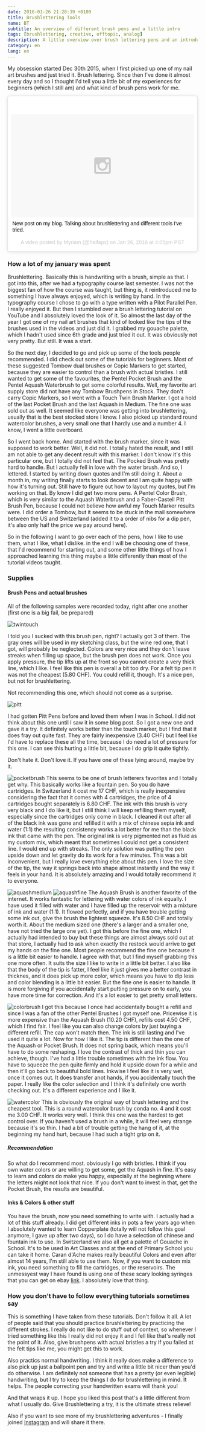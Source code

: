 ```yaml
---
date: 2016-01-26 21:28:39 +0100
title: Brushlettering Tools
name: BT
subtitle: An overview of different brush pens and a little intro
tags: [brushlettering, creative, offtopic, analog]
description: A little overview over brush lettering pens and an introduction for beginners
category: en
lang: en
---
```

My obsession started Dec 30th 2015, when I first picked up one of my nail art brushes and just tried it. Brush lettering. Since then I've done it almost every day and so I thought I'd tell you a little bit of my experiences for beginners (which I still am) and what kind of brush pens work for me.
<!-- more -->

<blockquote class="instagram-media" data-instgrm-captioned data-instgrm-version="6" style=" background:#FFF; border:0; border-radius:3px; box-shadow:0 0 1px 0 rgba(0,0,0,0.5),0 1px 10px 0 rgba(0,0,0,0.15); margin: 1px; max-width:658px; padding:0; width:99.375%; width:-webkit-calc(100% - 2px); width:calc(100% - 2px);"><div style="padding:8px;"> <div style=" background:#F8F8F8; line-height:0; margin-top:40px; padding:28.125% 0; text-align:center; width:100%;"> <div style=" background:url(data:image/png;base64,iVBORw0KGgoAAAANSUhEUgAAACwAAAAsCAMAAAApWqozAAAAGFBMVEUiIiI9PT0eHh4gIB4hIBkcHBwcHBwcHBydr+JQAAAACHRSTlMABA4YHyQsM5jtaMwAAADfSURBVDjL7ZVBEgMhCAQBAf//42xcNbpAqakcM0ftUmFAAIBE81IqBJdS3lS6zs3bIpB9WED3YYXFPmHRfT8sgyrCP1x8uEUxLMzNWElFOYCV6mHWWwMzdPEKHlhLw7NWJqkHc4uIZphavDzA2JPzUDsBZziNae2S6owH8xPmX8G7zzgKEOPUoYHvGz1TBCxMkd3kwNVbU0gKHkx+iZILf77IofhrY1nYFnB/lQPb79drWOyJVa/DAvg9B/rLB4cC+Nqgdz/TvBbBnr6GBReqn/nRmDgaQEej7WhonozjF+Y2I/fZou/qAAAAAElFTkSuQmCC); display:block; height:44px; margin:0 auto -44px; position:relative; top:-22px; width:44px;"></div></div> <p style=" margin:8px 0 0 0; padding:0 4px;"> <a href="https://www.instagram.com/p/BBBZBxpBMLD/" style=" color:#000; font-family:Arial,sans-serif; font-size:14px; font-style:normal; font-weight:normal; line-height:17px; text-decoration:none; word-wrap:break-word;">New post on my blog. Talking about brushlettering and different tools I&#39;ve tried.</a></p> <p style=" color:#c9c8cd; font-family:Arial,sans-serif; font-size:14px; line-height:17px; margin-bottom:0; margin-top:8px; overflow:hidden; padding:8px 0 7px; text-align:center; text-overflow:ellipsis; white-space:nowrap;">A video posted by Myriam (@halfapx) on <time style=" font-family:Arial,sans-serif; font-size:14px; line-height:17px;" datetime="2016-01-27T00:05:35+00:00">Jan 26, 2016 at 4:05pm PST</time></p></div></blockquote>
<script async defer src="//platform.instagram.com/en_US/embeds.js"></script>

### How a lot of my january was spent
Brushlettering. Basically this is handwriting with a brush, simple as that. I got into this, after we had a typography course last semester. I was not the biggest fan of how the course was taught, but thing is, it reintroduced me to something I have always enjoyed, which is writing by hand. In the typography course I chose to go with a type written with a Pilot Parallel Pen. I really enjoyed it. But then I stumbled over a brush lettering tutorial on YouTube and I absolutely loved the look of it.
So almost the last day of the year I got one of my nail art brushes that kind of looked like the tips of the brushes used in the videos and just did it. I grabbed my gouache palette, which I hadn't used since 6th grade and just tried it out. It was obviously not very pretty. But still. It was a start.

So the next day, I decided to go and pick up some of the tools people recommended. I did check out some of the tutorials for beginners. Most of these suggested Tombow dual brushes or Copic Markers to get started, because they are easier to control than a brush with actual bristles. I still wanted to get some of the favourites, the Pentel Pocket Brush and the Pentel Aquash Waterbrush to get some colorful results. Well, my favorite art supply store did not have any Tombow Brushpens in Stock. They don't carry Copic Markers, so I went with a Touch Twin Brush Marker. I got a hold of the last Pocket Brush and the last Aquash in Medium. The fine one was sold out as well. It seemed like everyone was getting into brushlettering, usually that is the best stocked store I know. I also picked up standard round watercolor brushes, a very small one that I hardly use and a number 4. I know, I went a little overboard.

So I went back home. And started with the brush marker, since it was supposed to work better. Well, it did not. I totally hated the result, and I still am not able to get any decent result with this marker. I don't know it's this particular one, but I totally did not feel that. The Pocked Brush was pretty hard to handle. But I actually fell in love with the water brush.
And so, I lettered. I started by writing down quotes and I'm still doing it. About a month in, my writing finally starts to look decent and I am quite happy with how it's turning out. Still have to figure out how to layout my quotes, but I'm working on that. By know I did get two more pens. A Pentel Color Brush, which is very similar to the Aquash Waterbrush and a Faber-Castell Pitt Brush Pen, because I could not believe how awful my Touch Marker results were. I did order a Tombow, but it seems to be stuck in the mail somewhere between the US and Switzerland (added it to a order of nibs for a dip pen, it's also only half the price we pay around here).

So in the following I want to go over each of the pens, how I like to use them, what I like, what I dislike. in the end I will be choosing one of these, that I'd recommend for starting out, and some other little things of how I approached learning this thing maybe a little differently than most of the tutorial videos taught.

### Supplies

#### Brush Pens and actual brushes
All of the following samples were recorded today, right after one another (first one is a big fail, be prepared)

![twintouch](https://lh3.googleusercontent.com/-ikXD8Sgm8tc/VqyNwOjZz5I/AAAAAAAAABw/BdkVkulVsS4/s600-Ic42/twintouch.gif)

I told you I sucked with this brush pen, right? I actually got 3 of them. The gray ones will be used in my sketching class, but the wine red one, that I got, will probably be neglected. Colors are very nice and they don't leave streaks when filling up space, but the brush pen does not work. Once you apply pressure, the tip lifts up at the front so you cannot create a very thick line, which I like. I feel like this pen is overall a bit too dry. For a felt tip pen it was not the cheapest (5.80 CHF). You could refill it, though. It's a nice pen, but not for brushlettering.

Not recommending this one, which should not come as a surprise.

![pitt](https://lh3.googleusercontent.com/-qofDuoRFv_M/VqyNlL4bueI/AAAAAAAAABg/k6tVSWJcnag/s600-Ic42/pitt.gif)

I had gotten Pitt Pens before and loved them when I was in School. I did not think about this one until I saw it in some blog post. So I got a new one and gave it a try. It definitely works better than the touch marker, but I find that it does fray out quite fast. They are fairly inexpensive (3.40 CHF) but I feel like I'd have to replace these all the time, because I do need a lot of pressure for this one. I can see this hurting a little bit, because I do grip it quite tightly.

Don't hate it. Don't love it. If you have one of these lying around, maybe try it.

![pocketbrush](https://lh3.googleusercontent.com/-uDinqaDqFdQ/VqyNuHrogyI/AAAAAAAAABs/vhBcDV5EpgM/s600-Ic42/pocketbrush.gif)
This seems to be one of brush letterers favorites and I totally get why. This basically works like a fountain pen. So you do have cartridges. In Switzerland it cost me 17 CHF, which is really inexpensive considering the fact that it comes with 4 cartridges, the price of 4 cartridges bought separately is 6.80 CHF. The ink with this brush is very very black and I do like it, but I still think I will keep refilling them myself, especially since the cartridges only come in black. I cleaned it out after all of the black ink was gone and refilled it with a mix of chinese sepia ink and water (1:1) the resulting consistency works a lot better for me than the black ink that came with the pen. The original ink is very pigmented not as fluid as my custom mix, which meant that sometimes I could not get a consistent line. I would end up with streaks. The only solution was putting the pen upside down and let gravity do its work for a few minutes. This was a bit inconvenient, but I really love everything else about this pen. I love the size of the tip, the way it springs back into shape almost instantly and the way it feels in your hand. It is absolutely amazing and I would totally recommend it to everyone.

![aquashmedium](https://lh3.googleusercontent.com/-djuFvfjM3Ko/VqyNfSz5paI/AAAAAAAAABU/Jz08xq-Oe3Q/s600-Ic42/aquashmedium.gif)
![aquashfine](https://lh3.googleusercontent.com/-fs470TGbPZI/VqyNd_-DNwI/AAAAAAAAABY/NhuwgL9M9D0/s600-Ic42/aquashfine.gif)
The Aquash Brush is another favorite of the internet. It works fantastic for lettering with water colors of ink equally. I have used it filled with water and I have filled up the reservoir with a mixture of ink and water (1:1). It flowed perfectly, and if you have trouble getting some ink out, give the brush the lightest squeeze.
It's 8.50 CHF and totally worth it.
About the medium sized one (there's a larger and a smaller one, have not tried the large one yet). I got this before the fine one, which I actually had intended to buy but these things are almost always sold out at that store, I actually had to ask when exactly the restock would arrive to get my hands on the fine one. Most people recommend the fine one because it is a little bit easier to handle. I agree with that, but I find myself grabbing this one more often. It suits the size I like to write in a little bit better. I also like that the body of the tip is fatter, I feel like it just gives me a better contrast in thicknes, and it does pick up more color, which means you have to dip less and color blending is a little bit easier. But the fine one is easier to handle. It is more forgiving if you accidentally start putting pressure on to early, you have more time for correction. And it's a lot easier to get pretty small letters.

![colorbrush](https://lh3.googleusercontent.com/-KgMa0n1dPCE/VqyNVxCKZ-I/AAAAAAAAABI/58Wj_9tg798/s600-Ic42/colorbrush.gif)
I got this because I once had accidentally bought a refill and since I was a fan of the other Pentel Brushes I got myself one. Pricewise it is more expensive than the Aquash Brush (10.20 CHF), refills cost 4.50 CHF, which I find fair. I feel like you can also change colors by just buying a different refill. The cap won't match then. The ink is still lasting and I've used it quite a lot.
Now for how I like it. The tip is different than the one of the Aquash or Pocket Brush. It does not spring back, which means you'll have to do some reshaping. I love the contrast of thick and thin you can achieve, though. I've had a little trouble sometimes with the ink flow. You have to squeeze the pen quite firmly and hold it upside down for a while and then it'll go back to beautiful bold lines. Inkwise I feel like it is very wet, once it comes out. It does transfer anot hands, if you accidentally touch the paper.
I really like the color selection and I think it's definitely one worth checking out. It's a different experience and I like it.

![watercolor](https://lh3.googleusercontent.com/-5-LRugkqf1s/VqyN21MmJCI/AAAAAAAAAB4/fQ2B3KLMMK8/s600-Ic42/watercolor.gif)
This is obviously the original way of brush lettering and the cheapest tool. This is a round watercolor brush by conda no. 4 and it cost me 3.00 CHF. It works very well. I think this one was the hardest to get control over. If you haven't used a brush in a while, it will feel very strange because it's so thin. I had a bit of trouble getting the hang of it, at the beginning my hand hurt, because I had such a tight grip on it.

##### Recommendation
So what do I recommend most. obviously I go with bristles. I think if you own water colors or are willing to get some, get the Aquash in fine. It's easy to learn and colors do make you happy, especially at the beginning where the letters might not look that nice. If you don't want to invest in that, get the Pocket Brush, the results are beautiful.

#### Inks & Colors & other stuff
You have the brush, now you need something to write with. I actually had a lot of this stuff already. I did get different inks in pots a few years ago when I absolutely wanted to learn Copperplate (totally will not follow this goal anymore, I gave up after two days), so I do have a selection of chinese and fountain ink to use. In Switzerland we also all get a palette of Gouache in School. It's to be used in Art Classes and at the end of Primary School you can take it home. Caran d'Ache makes really beautiful Colors and even after almost 14 years, I'm still able to use them.
Now, if you want to custom mix ink, you need something to fill the cartridges, or the reservoirs. The unmessyest way I have found is using one of these scary looking syringes that you can get on ebay [link](http://www.ebay.com/itm/321912284779?_trksid=p2060353.m2749.l2649&var=510859676126&ssPageName=STRK%3AMEBIDX%3AIT). I absolutely love that thing.

### How you don't have to follow everything tutorials sometimes say
This is something I have taken from these tutorials. Don't follow it all. A lot of people said that you should practice brushlettering by practicing the different strokes. I really do not like to do stuff out of context, so whenever I tried something like this I really did not enjoy it and I fell like that's really not the point of it. Also, give brushpens with actual bristles a try if you failed at the felt tips like me, you might get this to work.

Also practics normal handwriting. I think it really does make a difference to also pick up just a ballpoint pen and try and write a little bit nicer than you'd do otherwise. I am definitely not someone that has a pretty (or even legible) handwriting, but I try to keep the things I do for brushlettering in mind. It helps. The people correcting your handwritten exams will thank you!

And that wraps it up. I hope you liked this post that's a little different from what I usually do.
Give Brushlettering a try, it is the ultimate stress relieve!

Also if you want to see more of my brushlettering adventures - I finally joined [Instagram](https://www.instagram.com/halfapx/) and will share it there.